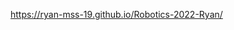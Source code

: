 <a href="https://ryan-mss-19.github.io/Robotics-2022-Ryan/"> https://ryan-mss-19.github.io/Robotics-2022-Ryan/ </a>
